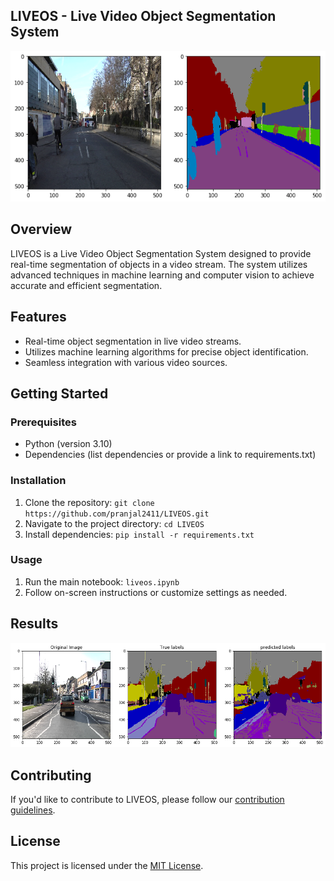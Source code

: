 ## LIVEOS - Live Video Object Segmentation System

![LIVEOS Result](__results___9_1.png)

## Overview

LIVEOS is a Live Video Object Segmentation System designed to provide real-time segmentation of objects in a video stream. The system utilizes advanced techniques in machine learning and computer vision to achieve accurate and efficient segmentation.

## Features

- Real-time object segmentation in live video streams.
- Utilizes machine learning algorithms for precise object identification.
- Seamless integration with various video sources.

## Getting Started

### Prerequisites

- Python (version 3.10)
- Dependencies (list dependencies or provide a link to requirements.txt)

### Installation

1. Clone the repository: `git clone https://github.com/pranjal2411/LIVEOS.git`
2. Navigate to the project directory: `cd LIVEOS`
3. Install dependencies: `pip install -r requirements.txt`

### Usage

1. Run the main notebook: `liveos.ipynb`
2. Follow on-screen instructions or customize settings as needed.

## Results

![Sample Result](__results___29_1.png)


## Contributing

If you'd like to contribute to LIVEOS, please follow our [contribution guidelines](CONTRIBUTING.md).

## License

This project is licensed under the [MIT License](LICENSE).


